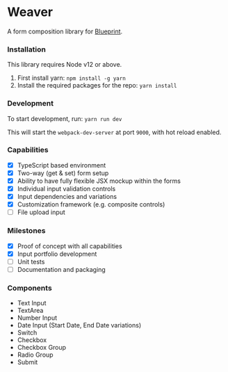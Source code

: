 # Weaver

A form composition library for [Blueprint](https://blueprintjs.com/).

### Installation

This library requires Node v12 or above.

1. First install yarn: `npm install -g yarn`
2. Install the required packages for the repo: `yarn install`

### Development

To start development, run: `yarn run dev`

This will start the `webpack-dev-server` at port `9000`, with hot reload enabled.

### Capabilities

- [x] TypeScript based environment
- [x] Two-way (get & set) form setup
- [x] Ability to have fully flexible JSX mockup within the forms
- [x] Individual input validation controls
- [x] Input dependencies and variations 
- [x] Customization framework (e.g. composite controls)
- [ ] File upload input

### Milestones

- [x] Proof of concept with all capabilities
- [x] Input portfolio development
- [ ] Unit tests
- [ ] Documentation and packaging

### Components

- Text Input
- TextArea
- Number Input
- Date Input (Start Date, End Date variations)
- Switch
- Checkbox
- Checkbox Group
- Radio Group
- Submit
